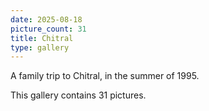 ```yaml
---
date: 2025-08-18
picture_count: 31
title: Chitral
type: gallery
---
```


A family trip to Chitral, in the summer of 1995.

This gallery contains 31 pictures.